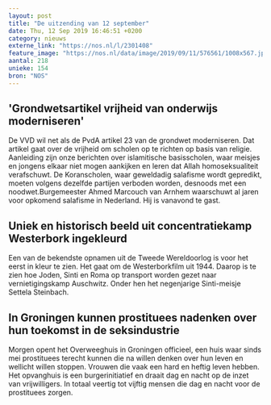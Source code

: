 ```yaml
---
layout: post
title: "De uitzending van 12 september"
date: Thu, 12 Sep 2019 16:46:51 +0200
category: nieuws
externe_link: "https://nos.nl/l/2301408"
feature_image: "https://nos.nl/data/image/2019/09/11/576561/1008x567.jpg"
aantal: 218
unieke: 154
bron: "NOS"
---
```


<h2>'Grondwetsartikel vrijheid van onderwijs moderniseren'</h2>
<p>De VVD wil net als de PvdA artikel 23 van de grondwet moderniseren. Dat artikel gaat over de vrijheid om scholen op te richten op basis van religie. Aanleiding zijn onze berichten over islamitische basisscholen, waar meisjes en jongens elkaar niet mogen aankijken en leren dat Allah homoseksualiteit verafschuwt. De Koranscholen, waar geweldadig salafisme wordt gepredikt, moeten volgens dezelfde partijen verboden worden, desnoods met een noodwet.Burgemeester Ahmed Marcouch van Arnhem waarschuwt al jaren voor opkomend salafisme in Nederland. Hij is vanavond te gast.</p>
<h2>Uniek en historisch beeld uit concentratiekamp Westerbork ingekleurd</h2>
<p>Een van de bekendste opnamen uit de Tweede Wereldoorlog is voor het eerst in kleur te zien. Het gaat om de Westerborkfilm uit 1944. Daarop is te zien hoe Joden, Sinti en Roma op transport worden gezet naar vernietigingskamp Auschwitz. Onder hen het negenjarige Sinti-meisje Settela Steinbach.</p>
<h2>In Groningen kunnen prostituees nadenken over hun toekomst in de seksindustrie</h2>
<p>Morgen opent het Overweeghuis in Groningen officieel, een huis waar sinds mei prostituees terecht kunnen die na willen denken over hun leven en wellicht willen stoppen. Vrouwen die vaak een hard en heftig leven hebben. Het opvanghuis is een burgerinitiatief en draait dag en nacht op de inzet van vrijwilligers. In totaal veertig tot vijftig mensen die dag en nacht voor de prostituees zorgen.</p>
